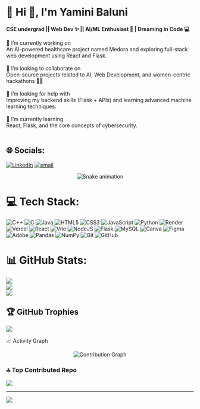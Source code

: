 # 💫 Hi 👋, I'm Yamini Baluni
**CSE undergrad || Web Dev ✨ || AI/ML Enthusiast 🤖 | Dreaming in Code 💻**

🔭 I’m currently working on<br>An AI-powered healthcare project named Medora and exploring full-stack web development using React and Flask.<br><br>🤝 I’m looking to collaborate on<br>Open-source projects related to AI, Web Development, and women-centric hackathons 👩‍💻<br><br>🫶 I’m looking for help with<br>Improving my backend skills (Flask + APIs) and learning advanced machine learning techniques.<br><br>🌱 I’m currently learning<br>React, Flask, and the core concepts of cybersecurity.<br><br>


## 🌐 Socials:
[![LinkedIn](https://img.shields.io/badge/LinkedIn-%230077B5.svg?logo=linkedin&logoColor=white)](https://linkedin.com/in/yamini-baluni-49985b320) [![email](https://img.shields.io/badge/Email-D14836?logo=gmail&logoColor=white)](mailto:yaminibaluni607@gmail.com) 

<!-- Snake Game Repo View -->

<div align="center">
  <img src="https://profile-readme-generator.com/assets/snake.svg" alt="Snake animation" />
</div>

# 💻 Tech Stack:
![C++](https://img.shields.io/badge/c++-%2300599C.svg?style=plastic&logo=c%2B%2B&logoColor=white) ![C](https://img.shields.io/badge/c-%2300599C.svg?style=plastic&logo=c&logoColor=white) ![Java](https://img.shields.io/badge/java-%23ED8B00.svg?style=plastic&logo=openjdk&logoColor=white) ![HTML5](https://img.shields.io/badge/html5-%23E34F26.svg?style=plastic&logo=html5&logoColor=white) ![CSS3](https://img.shields.io/badge/css3-%231572B6.svg?style=plastic&logo=css3&logoColor=white) ![JavaScript](https://img.shields.io/badge/javascript-%23323330.svg?style=plastic&logo=javascript&logoColor=%23F7DF1E) ![Python](https://img.shields.io/badge/python-3670A0?style=plastic&logo=python&logoColor=ffdd54) ![Render](https://img.shields.io/badge/Render-%46E3B7.svg?style=plastic&logo=render&logoColor=white) ![Vercel](https://img.shields.io/badge/vercel-%23000000.svg?style=plastic&logo=vercel&logoColor=white) ![React](https://img.shields.io/badge/react-%2320232a.svg?style=plastic&logo=react&logoColor=%2361DAFB) ![Vite](https://img.shields.io/badge/vite-%23646CFF.svg?style=plastic&logo=vite&logoColor=white) ![NodeJS](https://img.shields.io/badge/node.js-6DA55F?style=plastic&logo=node.js&logoColor=white) ![Flask](https://img.shields.io/badge/flask-%23000.svg?style=plastic&logo=flask&logoColor=white) ![MySQL](https://img.shields.io/badge/mysql-4479A1.svg?style=plastic&logo=mysql&logoColor=white) ![Canva](https://img.shields.io/badge/Canva-%2300C4CC.svg?style=plastic&logo=Canva&logoColor=white) ![Figma](https://img.shields.io/badge/figma-%23F24E1E.svg?style=plastic&logo=figma&logoColor=white) ![Adobe](https://img.shields.io/badge/adobe-%23FF0000.svg?style=plastic&logo=adobe&logoColor=white) ![Pandas](https://img.shields.io/badge/pandas-%23150458.svg?style=plastic&logo=pandas&logoColor=white) ![NumPy](https://img.shields.io/badge/numpy-%23013243.svg?style=plastic&logo=numpy&logoColor=white) ![Git](https://img.shields.io/badge/git-%23F05033.svg?style=plastic&logo=git&logoColor=white) ![GitHub](https://img.shields.io/badge/github-%23121011.svg?style=plastic&logo=github&logoColor=white)
# 📊 GitHub Stats:
![](https://github-readme-stats.vercel.app/api?username=yamini-baluni&theme=dark&hide_border=false&include_all_commits=true&count_private=false)<br/>
![](https://nirzak-streak-stats.vercel.app/?user=yamini-baluni&theme=dark&hide_border=false)<br/>
![](https://github-readme-stats.vercel.app/api/top-langs/?username=yamini-baluni&theme=dark&hide_border=false&include_all_commits=true&count_private=false&layout=compact)

## 🏆 GitHub Trophies
![](https://github-profile-trophy.vercel.app/?username=yamini-baluni&theme=radical&no-frame=false&no-bg=true&margin-w=4)

📈 Activity Graph
<div align="center">
  <img src="https://github-readme-activity-graph.vercel.app/graph?username=yamini-baluni&theme=react-dark&hide_border=true&area=true&bg_color=0D1117&color=6366F1&line=6366F1&point=FF6B6B" alt="Contribution Graph" />
</div>

### 🔝 Top Contributed Repo
![](https://github-contributor-stats.vercel.app/api?username=yamini-baluni&limit=5&theme=dark&combine_all_yearly_contributions=true)

---
[![](https://visitcount.itsvg.in/api?id=yamini-baluni&icon=0&color=0)](https://visitcount.itsvg.in)



